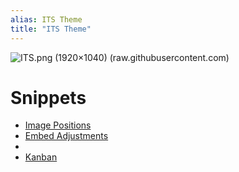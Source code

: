 ```yaml
---
alias: ITS Theme
title: "ITS Theme"
---
```


![ITS.png (1920×1040) (raw.githubusercontent.com)](https://raw.githubusercontent.com/SlRvb/Obsidian--ITS-Theme/main/ITS.png)


# Snippets
- [Image Positions](3_Nebula/ITS-Theme/Neb-ITST_Image-Positions.md)
- [Embed Adjustments](3_Nebula/ITS-Theme/Neb-ITST_Embed-Adjustments.md)
- 
- [Kanban](3_Nebula/ITS-Theme/Neb-ITST_Kanban.md)
